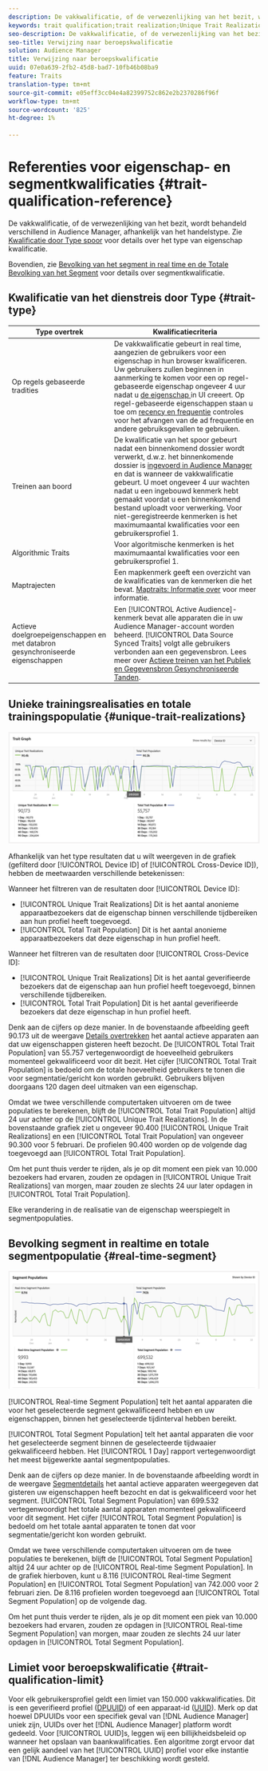 ```yaml
---
description: De vakkwalificatie, of de verwezenlijking van het bezit, wordt behandeld verschillend in Audience Manager, afhankelijk van het handelstype. Zie de onderstaande tabel voor meer informatie over de kwalificatie van het kenmerk.
keywords: trait qualification;trait realization;Unique Trait Realizations;UTR;Total Trait Population;TTP
seo-description: De vakkwalificatie, of de verwezenlijking van het bezit, wordt behandeld verschillend in Audience Manager, afhankelijk van het handelstype. Zie de onderstaande tabel voor meer informatie over de kwalificatie van het kenmerk.
seo-title: Verwijzing naar beroepskwalificatie
solution: Audience Manager
title: Verwijzing naar beroepskwalificatie
uuid: 07e0a639-2fb2-45d8-bad7-10fb46b08ba9
feature: Traits
translation-type: tm+mt
source-git-commit: e05eff3cc04e4a82399752c862e2b2370286f96f
workflow-type: tm+mt
source-wordcount: '825'
ht-degree: 1%

---
```



# Referenties voor eigenschap- en segmentkwalificaties {#trait-qualification-reference}

De vakkwalificatie, of de verwezenlijking van het bezit, wordt behandeld verschillend in Audience Manager, afhankelijk van het handelstype. Zie [Kwalificatie door Type spoor](#trait-type) voor details over het type van eigenschap kwalificatie.

Bovendien, zie [Bevolking van het segment in real time en de Totale Bevolking van het Segment](#real-time-segment) voor details over segmentkwalificatie.



## Kwalificatie van het dienstreis door Type {#trait-type}

| Type overtrek | Kwalificatiecriteria |
|---|---|
| Op regels gebaseerde tradities | De vakkwalificatie gebeurt in real time, aangezien de gebruikers voor een eigenschap in hun browser kwalificeren. Uw gebruikers zullen beginnen in aanmerking te komen voor een op regel-gebaseerde eigenschap ongeveer 4 uur nadat u [de eigenschap ](create-onboarded-rule-based-traits.md#create-rules-based-or-onboarded-traits) in UI creeert. Op regel-gebaseerde eigenschappen staan u toe om [recency en frequentie](../segments/recency-and-frequency.md) controles voor het afvangen van de ad frequentie en andere gebruiksgevallen te gebruiken. |
| Treinen aan boord | De kwalificatie van het spoor gebeurt nadat een binnenkomend dossier wordt verwerkt, d.w.z. het binnenkomende dossier is [ingevoerd in Audience Manager](../../faq/faq-inbound-data-ingestion.md) en dat is wanneer de vakkwalificatie gebeurt. U moet ongeveer 4 uur wachten nadat u een ingebouwd kenmerk hebt gemaakt voordat u een binnenkomend bestand uploadt voor verwerking. Voor niet-geregistreerde kenmerken is het maximumaantal kwalificaties voor een gebruikersprofiel 1. |
| Algorithmic Traits | Voor algoritmische kenmerken is het maximumaantal kwalificaties voor een gebruikersprofiel 1. |
| Maptrajecten | Een mapkenmerk geeft een overzicht van de kwalificaties van de kenmerken die het bevat. [Maptraits: Informatie over](about-folder-traits.md) voor meer informatie. |
| Actieve doelgroepeigenschappen en met databron gesynchroniseerde eigenschappen | Een [!UICONTROL Active Audience]-kenmerk bevat alle apparaten die in uw Audience Manager-account worden beheerd. [!UICONTROL Data Source Synced Traits] volgt alle gebruikers verbonden aan een gegevensbron. Lees meer over [Actieve treinen van het Publiek en Gegevensbron Gesynchroniseerde Tanden](client-activity-synced-audience-traits.md). |

## Unieke trainingsrealisaties en totale trainingspopulatie {#unique-trait-realizations}

![uniek-eigenschap-realisatie](assets/trait-graph.png)

Afhankelijk van het type resultaten dat u wilt weergeven in de grafiek (gefilterd door [!UICONTROL Device ID] of [!UICONTROL Cross-Device ID]), hebben de meetwaarden verschillende betekenissen:

Wanneer het filtreren van de resultaten door [!UICONTROL Device ID]:

* [!UICONTROL Unique Trait Realizations] Dit is het aantal anonieme apparaatbezoekers dat de eigenschap binnen verschillende tijdbereiken aan hun profiel heeft toegevoegd.
* [!UICONTROL Total Trait Population] Dit is het aantal anonieme apparaatbezoekers dat deze eigenschap in hun profiel heeft.

Wanneer het filtreren van de resultaten door [!UICONTROL Cross-Device ID]:

* [!UICONTROL Unique Trait Realizations] Dit is het aantal geverifieerde bezoekers dat de eigenschap aan hun profiel heeft toegevoegd, binnen verschillende tijdbereiken.
* [!UICONTROL Total Trait Population] Dit is het aantal geverifieerde bezoekers dat deze eigenschap in hun profiel heeft.

Denk aan de cijfers op deze manier. In de bovenstaande afbeelding geeft 90.173 uit de weergave [Details overtrekken](../../features/traits/trait-details-page.md) het aantal actieve apparaten aan dat uw eigenschappen gisteren heeft bezocht. De [!UICONTROL Total Trait Population] van 55.757 vertegenwoordigt de hoeveelheid gebruikers momenteel gekwalificeerd voor dit bezit. Het cijfer [!UICONTROL Total Trait Population] is bedoeld om de totale hoeveelheid gebruikers te tonen die voor segmentatie/gericht kon worden gebruikt. Gebruikers blijven doorgaans 120 dagen deel uitmaken van een eigenschap.

Omdat we twee verschillende computertaken uitvoeren om de twee populaties te berekenen, blijft de [!UICONTROL Total Trait Population] altijd 24 uur achter op de [!UICONTROL Unique Trait Realizations]. In de bovenstaande grafiek ziet u ongeveer 90.400 [!UICONTROL Unique Trait Realizations] en een [!UICONTROL Total Trait Population] van ongeveer 90.300 voor 5 februari. De profielen 90.400 worden op de volgende dag toegevoegd aan [!UICONTROL Total Trait Population].

Om het punt thuis verder te rijden, als je op dit moment een piek van 10.000 bezoekers had ervaren, zouden ze opdagen in [!UICONTROL Unique Trait Realizations] van morgen, maar zouden ze slechts 24 uur later opdagen in [!UICONTROL Total Trait Population].

Elke verandering in de realisatie van de eigenschap weerspiegelt in segmentpopulaties.

## Bevolking segment in realtime en totale segmentpopulatie {#real-time-segment}

![uniek-eigenschap-realisatie](assets/segment-graph.png)

[!UICONTROL Real-time Segment Population] telt het aantal apparaten die voor het geselecteerde segment gekwalificeerd hebben en uw eigenschappen, binnen het geselecteerde tijdinterval hebben bereikt.

[!UICONTROL Total Segment Population] telt het aantal apparaten die voor het geselecteerde segment binnen de geselecteerde tijdwaaier gekwalificeerd hebben. Het [!UICONTROL 1 Day] rapport vertegenwoordigt het meest bijgewerkte aantal segmentpopulaties.

Denk aan de cijfers op deze manier. In de bovenstaande afbeelding wordt in de weergave [Segmentdetails](../../features/segments/segment-summary-view.md) het aantal actieve apparaten weergegeven dat gisteren uw eigenschappen heeft bezocht en dat is gekwalificeerd voor het segment. [!UICONTROL Total Segment Population] van 699.532 vertegenwoordigt het totale aantal apparaten momenteel gekwalificeerd voor dit segment. Het cijfer [!UICONTROL Total Segment Population] is bedoeld om het totale aantal apparaten te tonen dat voor segmentatie/gericht kon worden gebruikt.

Omdat we twee verschillende computertaken uitvoeren om de twee populaties te berekenen, blijft de [!UICONTROL Total Segment Population] altijd 24 uur achter op de [!UICONTROL Real-time Segment Population]. In de grafiek hierboven, kunt u 8.116 [!UICONTROL Real-time Segment Population] en [!UICONTROL Total Segment Population] van 742.000 voor 2 februari zien. De 8.116 profielen worden toegevoegd aan [!UICONTROL Total Segment Population] op de volgende dag.

Om het punt thuis verder te rijden, als je op dit moment een piek van 10.000 bezoekers had ervaren, zouden ze opdagen in [!UICONTROL Real-time Segment Population] van morgen, maar zouden ze slechts 24 uur later opdagen in [!UICONTROL Total Segment Population].

## Limiet voor beroepskwalificatie {#trait-qualification-limit}

Voor elk gebruikersprofiel geldt een limiet van 150.000 vakkwalificaties. Dit is een geverifieerd profiel ([DPUUID](../../reference/ids-in-aam.md)) of een apparaat-id ([UUID](../../reference/ids-in-aam.md)). Merk op dat hoewel DPUUIDs voor een specifiek geval van [!DNL Audience Manager] uniek zijn, UUIDs over het [!DNL Audience Manager] platform wordt gedeeld. Voor [!UICONTROL UUID]s, leggen wij een billijkheidsbeleid op wanneer het opslaan van baankwalificaties. Een algoritme zorgt ervoor dat een gelijk aandeel van het [!UICONTROL UUID] profiel voor elke instantie van [!DNL Audience Manager] ter beschikking wordt gesteld.

